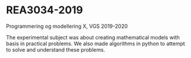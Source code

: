 # REA3034-2019
Programmering og modellering X, VGS 2019-2020

The experimental subject was about creating mathematical models with basis in practical problems. We also made algorithms in python to attempt to solve and understand these problems.
